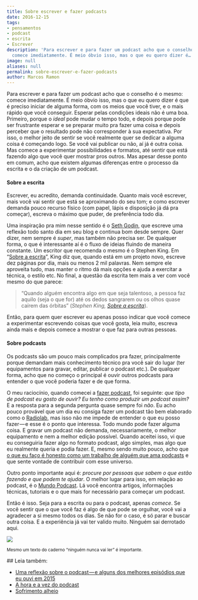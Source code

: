 ```yaml
---
title: Sobre escrever e fazer podcasts
date: 2016-12-15
tags:
- pensamentos
- podcast
- escrita
- Escrever
description: 'Para escrever e para fazer um podcast acho que o conselho é o mesmo:
  comece imediatamente. É meio óbvio isso, mas o que eu quero dizer é…'
image: null
aliases: null
permalink: sobre-escrever-e-fazer-podcasts
author: Marcos Ramon
---
```

Para escrever e para fazer um podcast acho que o conselho é o mesmo: comece imediatamente. É meio óbvio isso, mas o que eu quero dizer é que é preciso iniciar de alguma forma, com os meios que você tiver, e o mais rápido que você conseguir. Esperar pelas condições ideais não é uma boa. Primeiro, porque o _ideal_ pode mudar o tempo todo, e depois porque pode ser frustrante esperar e se preparar muito pra fazer uma coisa e depois perceber que o resultado pode não corresponder à sua expectativa. Por isso, o melhor jeito de sentir se você realmente quer se dedicar a alguma coisa é começando logo. Se você vai publicar ou não, aí já é outra coisa. Mas comece a experimentar possibilidades e formatos, até sentir que está fazendo algo que você quer mostrar pros outros. Mas apesar desse ponto em comum, acho que existem algumas diferenças entre o processo da escrita e o da criação de um podcast.

#### Sobre a escrita

Escrever, eu acredito, demanda continuidade. Quanto mais você escrever, mais você vai sentir que está se aproximando do seu tom; e como escrever demanda pouco recurso físico (com papel, lápis e disposição já dá pra começar), escreva o máximo que puder, de preferência todo dia.

Uma inspiração pra mim nesse sentido é o [Seth Godin](http://sethgodin.typepad.com/), que escreve uma reflexão todo santo dia em seu blog e continua bom desde sempre. Quer dizer, nem sempre é _super_, mas também não precisa ser. De qualquer forma, o que é interessante aí é o fluxo de ideias fluindo de maneira constante. Um escritor que recomenda o mesmo é o Stephen King. Em “[Sobre a escrita](http://amzn.to/2hmZRqB)”, King diz que, quando está em um projeto novo, escreve dez páginas por dia, mais ou menos 2 mil palavras. Nem sempre ele aproveita tudo, mas manter o ritmo dá mais opções e ajuda a exercitar a técnica, o estilo etc. No final, a questão da escrita tem mais a ver com você mesmo do que parece:

> “Quando alguém encontra algo em que seja talentoso, a pessoa faz aquilo (seja o que for) até os dedos sangrarem ou os olhos quase caírem das órbitas” (_Stephen King,_ [_Sobre a escrita_](http://amzn.to/2hmZRqB)).

Então, para quem quer escrever eu apenas posso indicar que você comece a experimentar escrevendo coisas que você gosta, leia muito, escreva ainda mais e depois comece a mostrar o que faz para outras pessoas.

#### Sobre podcasts

Os podcasts são um pouco mais complicados pra fazer, principalmente porque demandam mais conhecimento técnico pra você sair do lugar (ter equipamentos para gravar, editar, publicar o podcast etc.). De qualquer forma, acho que no começo o principal é ouvir outros podcasts para entender o que você poderia fazer e de que forma.

O meu raciocínio, quando comecei a [fazer podcast](https://marcosramon.net/ficcoes), foi seguinte: _que tipo de podcast eu gosto de ouvir? Eu tenho como produzir um podcast assim?_ E a resposta para a segunda pergunta quase sempre foi _não_. Eu acho pouco provável que um dia eu consiga fazer um podcast tão bem elaborado como o [Radiolab,](http://www.radiolab.org/) mas isso não me impede de entender o que eu posso fazer — e esse é o ponto que interessa. Todo mundo pode fazer alguma coisa. E gravar um podcast não demanda, necessariamente, o melhor equipamento e nem a melhor edição possível. Quando aceitei isso, vi que eu conseguiria fazer algo no formato podcast, algo simples, mas algo que eu realmente queria e podia fazer. E, mesmo sendo muito pouco, acho que [o que eu faço é honesto como um trabalho de alguém que ama podcasts](http://www.marcosramon.net/podcast) e que sente vontade de contribuir com esse universo.

Outro ponto importante aqui é: _procure por pessoas que sabem o que estão fazendo e que podem te ajudar_. O melhor lugar para isso, em relação ao podcast, é o [Mundo Podcast](https://mundopodcast.com.br/). Lá você encontra artigos, informações técnicas, tutoriais e o que mais for necessário para começar um podcast.

Então é isso. Seja para a escrita ou para o podcast, apenas _comece_. Se você sentir que o que você faz é algo de que pode se orgulhar, você vai a agradecer a si mesmo todos os dias. Se não for o caso, é só parar e buscar outra coisa. E a experiência já vai ter valido muito. Ninguém sai derrotado aqui.

<img src="/assets/img/sobre-escrever-e-fazer podcasts-medium.png">

<small>Mesmo um texto do caderno “ninguém nunca vai ler” é importante.</small>


<div class="leia-tambem" markdown="1">
## Leia também:

- <a href="/uma-reflexao-sobre-o-podcast-e-alguns-dos-melhores-episodios-que-eu-ouvi-em-2015">Uma reflexão sobre o podcast — e alguns dos melhores episódios que eu ouvi em 2015</a>
- <a href="/a-hora-e-a-vez-do-podcast">A hora e a vez do podcast</a>
- <a href="/sofrimento-alheio">Sofrimento alheio</a>
</div>